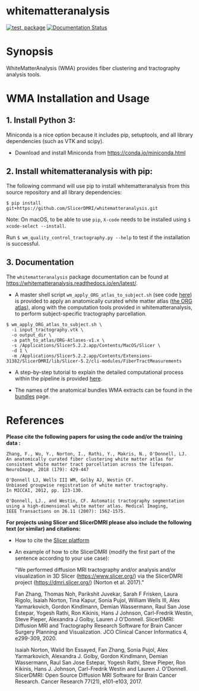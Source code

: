 whitematteranalysis
===================

[![test, package](https://github.com/SlicerDMRI/whitematteranalysis/actions/workflows/test_package.yaml/badge.svg?branch=master)](https://github.com/SlicerDMRI/whitematteranalysis/actions/workflows/test_package.yaml?query=branch%3Amaster)
[![Documentation Status](https://readthedocs.org/projects/whitematteranalysis/badge/?version=latest)](https://whitematteranalysis.readthedocs.io/en/latest/?badge=latest)

# Synopsis

WhiteMatterAnalysis (WMA) provides fiber clustering and tractography analysis tools.

# WMA Installation and Usage
## 1. Install Python 3:

Miniconda is a nice option because it includes pip, setuptools, and all library dependencies (such as VTK and scipy).

  - Download and install Miniconda from https://conda.io/miniconda.html

## 2. Install whitematteranalysis with pip:

The following command will use pip to install whitematteranalysis from this source repository and all library dependencies:

```shell
$ pip install git+https://github.com/SlicerDMRI/whitematteranalysis.git
```

Note: On macOS, to be able to use `pip`, `X-code` needs to be installed using `$ xcode-select --install`.

Run `$ wm_quality_control_tractography.py --help` to test if the installation is successful.

## 3. Documentation

The `whitematteranalysis` package documentation can be found at
https://whitematteranalysis.readthedocs.io/en/latest/.

* A master shell script `wm_apply_ORG_atlas_to_subject.sh` (see code [here](https://github.com/SlicerDMRI/whitematteranalysis/blob/73a7948751f49d9fda8ec84fb5caeecaeeb92621/bin/wm_apply_ORG_atlas_to_subject.sh#L1-L40)) is provided to apply an anatomically curated white matter atlas ([the ORG atlas](https://dmri.slicer.org/atlases/)), along with the computation tools provided in whitematteranalysis, to perform subject-specific tractography parcellation.

```shell
$ wm_apply_ORG_atlas_to_subject.sh \
  -i input_tractography.vtk \
  -o output_dir \
  -a path_to_atlas/ORG-Atlases-v1.x \
  -s /Applications/Slicer5.2.2.app/Contents/MacOS/Slicer \
  -d 1 \
  -m /Applications/Slicer5.2.2.app/Contents/Extensions-31382/SlicerDMRI/lib/Slicer-5.2/cli-modules/FiberTractMeasurements
```

* A step-by-step tutorial to explain the detailed computational process within the pipeline is provided [here](https://github.com/SlicerDMRI/whitematteranalysis/blob/master/doc/subject-specific-tractography-parcellation.md).

* The names of the anatomical bundles WMA extracts can be found in the [bundles](doc/bundles.md) page.

# References

**Please cite the following papers for using the code and/or the training data :**
 
    Zhang, F., Wu, Y., Norton, I., Rathi, Y., Makris, N., O'Donnell, LJ. 
    An anatomically curated fiber clustering white matter atlas for consistent white matter tract parcellation across the lifespan. 
    NeuroImage, 2018 (179): 429-447

    O'Donnell LJ, Wells III WM, Golby AJ, Westin CF. 
    Unbiased groupwise registration of white matter tractography.
    In MICCAI, 2012, pp. 123-130.

    O'Donnell, LJ., and Westin, CF. Automatic tractography segmentation
    using a high-dimensional white matter atlas. Medical Imaging,
    IEEE Transactions on 26.11 (2007): 1562-1575.

**For projects using Slicer and SlicerDMRI please also include the following text (or similar) and citations:**

* How to cite the [Slicer platform](https://slicer.readthedocs.io/en/latest/user_guide/about.html#how-to-cite)
* An example of how to cite SlicerDMRI (modify the first part of the sentence according to your use case):

    "We performed diffusion MRI tractography and/or analysis and/or visualization in 3D Slicer (https://www.slicer.org/) via the SlicerDMRI project (https://dmri.slicer.org/) (Norton et al. 2017)."
    
    Fan Zhang, Thomas Noh, Parikshit Juvekar, Sarah F Frisken, Laura Rigolo, Isaiah Norton, Tina Kapur, Sonia Pujol, William Wells III, Alex Yarmarkovich, Gordon Kindlmann, Demian Wassermann, Raul San Jose Estepar, Yogesh Rathi, Ron Kikinis, Hans J Johnson, Carl-Fredrik Westin, Steve Pieper, Alexandra J Golby, Lauren J O’Donnell. 
    SlicerDMRI: Diffusion MRI and Tractography Research Software for Brain Cancer Surgery Planning and Visualization. 
    JCO Clinical Cancer Informatics 4, e299-309, 2020.

    Isaiah Norton, Walid Ibn Essayed, Fan Zhang, Sonia Pujol, Alex Yarmarkovich, Alexandra J. Golby, Gordon Kindlmann, Demian Wassermann, Raul San Jose Estepar, Yogesh Rathi, Steve Pieper, Ron Kikinis, Hans J. Johnson, Carl-Fredrik Westin and Lauren J. O'Donnell. 
    SlicerDMRI: Open Source Diffusion MRI Software for Brain Cancer Research. Cancer Research 77(21), e101-e103, 2017.
